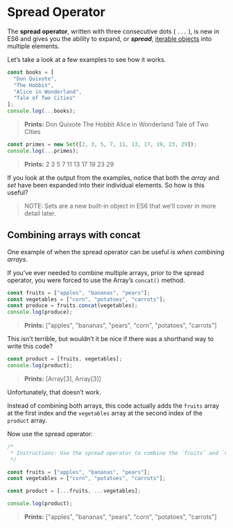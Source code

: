 # Spread Operator

The **spread operator**, written with three consecutive dots ( `...` ), is new in ES6 and gives you the ability to expand, or **_spread_**, [iterable objects](https://developer.mozilla.org/en-US/docs/Web/JavaScript/Guide/Iterators_and_Generators#Iterators) into multiple elements.

Let’s take a look at a few examples to see how it works.

```js
const books = [
  "Don Quixote",
  "The Hobbit",
  "Alice in Wonderland",
  "Tale of Two Cities"
];
console.log(...books);
```

> **Prints:** Don Quixote The Hobbit Alice in Wonderland Tale of Two Cities

```js
const primes = new Set([2, 3, 5, 7, 11, 13, 17, 19, 23, 29]);
console.log(...primes);
```

> **Prints:** 2 3 5 7 11 13 17 19 23 29

If you look at the output from the examples, notice that both the _array_ and _set_ have been expanded into their individual elements. So how is this useful?

> NOTE: Sets are a new built-in object in ES6 that we’ll cover in more detail later.

## Combining arrays with concat

One example of when the spread operator can be useful is _when combining arrays_.

If you’ve ever needed to combine multiple arrays, prior to the spread operator, you were forced to use the Array’s `concat()` method.

```js
const fruits = ["apples", "bananas", "pears"];
const vegetables = ["corn", "potatoes", "carrots"];
const produce = fruits.concat(vegetables);
console.log(produce);
```

> **Prints:** ["apples", "bananas", "pears", "corn", "potatoes", "carrots"]

This isn’t terrible, but wouldn’t it be nice if there was a shorthand way to write this code?

```js
const product = [fruits, vegetables];
console.log(product);
```

> **Prints:** [Array[3], Array[3]]

Unfortunately, that doesn’t work.

Instead of combining both arrays, this code actually adds the `fruits` array at the first index and the `vegetables` array at the second index of the `product` array.

Now use the spread operator:

```js
/*
 * Instructions: Use the spread operator to combine the `fruits` and `vegetables` arrays into the `produce` array.
 */

const fruits = ["apples", "bananas", "pears"];
const vegetables = ["corn", "potatoes", "carrots"];

const product = [...fruits, ...vegetables];

console.log(product);
```

> **Prints:** ["apples", "bananas", "pears", "corn", "potatoes", "carrots"]
